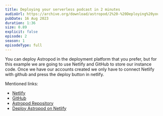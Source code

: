 ```yaml
---
title: Deploying your serverless podcast in 2 minutes
audioUrl: https://archive.org/download/astropod/2%20-%20Deploying%20your%20serverless%20podcast%20in%202%20minutes%20%28enhanced%29.ogg
pubDate: 16 Aug 2023
duration: 1:36
size: 0.89
explicit: false
episode: 2
season: 1
episodeType: full
---
```

You can deploy Astropod in the deployment platform that you prefer, but for this example we are going to use Netlify and GitHub to store our instance code. Once we have our accounts created we only have to connect Netlify with github and press the deploy button in netlify.

Mentioned links:

- [Netlify](https://netlify.com) 
- [GitHub](https://github.com/) 
- [Astropod Repository](https://github.com/manuelernestog/astropod)
- [Deploy Astropod on Netlify](https://app.netlify.com/start/deploy?repository=https://github.com/manuelernestog/astropod)